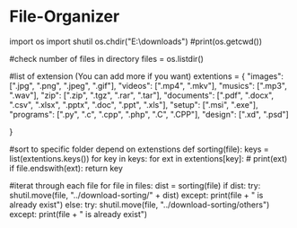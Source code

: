 # File-Organizer
import os
import shutil
os.chdir("E:\downloads")
#print(os.getcwd())

#check number of files in  directory
files = os.listdir()

#list of extension (You can add more if you want)
extentions = {
    "images": [".jpg", ".png", ".jpeg", ".gif"],
    "videos": [".mp4", ".mkv"],
    "musics": [".mp3", ".wav"],
    "zip": [".zip", ".tgz", ".rar", ".tar"],
    "documents": [".pdf", ".docx", ".csv", ".xlsx", ".pptx", ".doc", ".ppt", ".xls"],
    "setup": [".msi", ".exe"],
    "programs": [".py", ".c", ".cpp", ".php", ".C", ".CPP"],
    "design": [".xd", ".psd"]


}


#sort to specific folder depend on extenstions
def sorting(file):
    keys = list(extentions.keys())
    for key in keys:
        for ext in extentions[key]:
            # print(ext)
            if file.endswith(ext):
                return key


#iterat through each file
for file in files:
    dist = sorting(file)
    if dist:
        try:
            shutil.move(file, "../download-sorting/" + dist)
        except:
            print(file + " is already exist")
    else:
        try:
            shutil.move(file, "../download-sorting/others")
        except:
            print(file + " is already exist")

